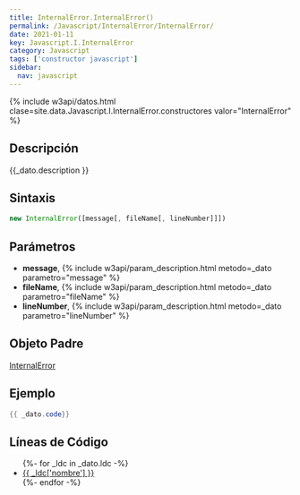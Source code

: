 ```yaml
---
title: InternalError.InternalError()
permalink: /Javascript/InternalError/InternalError/
date: 2021-01-11
key: Javascript.I.InternalError
category: Javascript
tags: ['constructor javascript']
sidebar: 
  nav: javascript
---
```


{% include w3api/datos.html clase=site.data.Javascript.I.InternalError.constructores valor="InternalError" %}

## Descripción
{{_dato.description }}

## Sintaxis
~~~javascript
new InternalError([message[, fileName[, lineNumber]]])
~~~

## Parámetros
* **message**,  {% include w3api/param_description.html metodo=_dato parametro="message" %}
* **fileName**,  {% include w3api/param_description.html metodo=_dato parametro="fileName" %}
* **lineNumber**,  {% include w3api/param_description.html metodo=_dato parametro="lineNumber" %}

## Objeto Padre
[InternalError](/Javascript/InternalError/)

## Ejemplo
~~~java
{{ _dato.code}}
~~~

## Líneas de Código
<ul>
{%- for _ldc in _dato.ldc -%}
   <li>
       <a href="{{_ldc['url'] }}">{{ _ldc['nombre'] }}</a>
   </li>
{%- endfor -%}
</ul>
